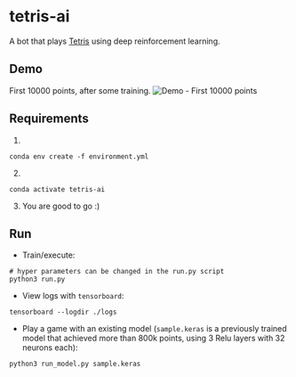 # tetris-ai

A bot that plays [Tetris](https://en.wikipedia.org/wiki/Tetris) using deep reinforcement learning.

## Demo

First 10000 points, after some training.
![Demo - First 10000 points](./demo.gif)

## Requirements

1. 
```shell
conda env create -f environment.yml
```
2. 
```shell
conda activate tetris-ai
```
3. You are good to go :)

## Run

- Train/execute:
```shell
# hyper parameters can be changed in the run.py script
python3 run.py
```

- View logs with `tensorboard`:
```shell
tensorboard --logdir ./logs
```

- Play a game with an existing model (`sample.keras` is a previously trained model that achieved more than 800k points, using 3 Relu layers with 32 neurons each):
```shell
python3 run_model.py sample.keras
```